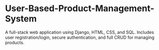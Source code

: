 # User-Based-Product-Management-System
A full-stack web application using Django, HTML, CSS, and SQL. Includes user registration/login, secure authentication, and full CRUD for managing products.
